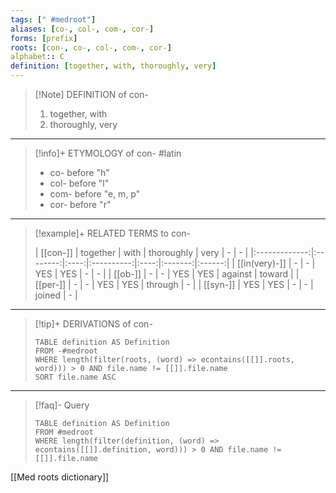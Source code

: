 ```yaml
---
tags: [" #medroot"]
aliases: [co-, col-, com-, cor-]
forms: [prefix]
roots: [con-, co-, col-, com-, cor-]
alphabet:: C
definition: [together, with, thoroughly, very]
---
```

>[!Note] DEFINITION of con-
>1. together, with
>2. thoroughly, very
_____
>[!info]+ ETYMOLOGY of con-
>#latin
>- co- before "h"
>- col- before "l"
>- com- before "e, m, p"
>- cor- before "r"
_____
>[!example]+ RELATED TERMS to con-
>
>|   [[con-]]    | together | with | thoroughly | very |    -    |   -    |
|:-------------:|:--------:|:----:|:----------:|:----:|:-------:|:------:|
| [[in(very)-]] |    -     |  -   |    YES     | YES  |    -    |   -    |
|    [[ob-]]    |    -     |  -   |    YES     | YES  | against | toward |
|   [[per-]]    |    -     |  -   |    YES     | YES  | through |   -    |
|   [[syn-]]    |   YES    | YES  |     -      |  -   | joined  | -       |
_____
>[!tip]+ DERIVATIONS of con-
>```dataview
>TABLE definition AS Definition 
>FROM -#medroot
>WHERE length(filter(roots, (word) => econtains([[]].roots, word))) > 0 AND file.name != [[]].file.name
>SORT file.name ASC
>```
_____
>[!faq]- Query
>
>```dataview
>TABLE definition AS Definition
>FROM #medroot
>WHERE length(filter(definition, (word) => econtains([[]].definition, word))) > 0 AND file.name != [[]].file.name
>```

[[Med roots dictionary]]